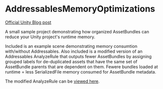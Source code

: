 # AddressablesMemoryOptimizations

[Official Unity Blog post](https://blogs.unity3d.com/2021/03/31/tales-from-the-optimization-trenches-saving-memory-with-addressables/)

A small sample project demonstrating how organized AssetBundles can reduce your Unity project's runtime memory.

Included is an example scene demonstrating memory consumtion with/without Addressables. Also included is a modified version of an Addressables AnalyzeRule that outputs fewer AssetBundles by assigning grouped labels for de-duplicated assets that have the same set of AssetBundle parents that are dependent on them. Fewere bundles loaded at runtime = less SerializedFile memory consumed for AssetBundle metadata.

The modified AnalyzeRule can be [viewed here](https://github.com/patrickdevarney/AddressablesMemoryOptimizations/blob/main/Assets/Editor/CheckBundleDupeDependenciesV2.cs).
